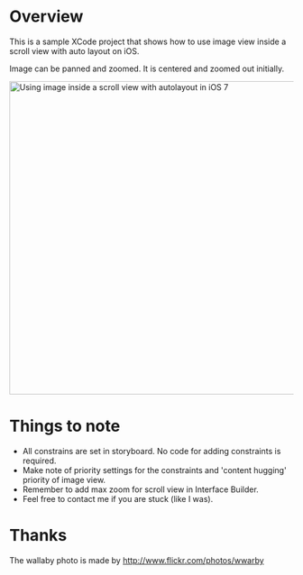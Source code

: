 # Overview

This is a sample XCode project that shows how to use image view inside a scroll view with auto layout on iOS.

Image can be panned and zoomed. It is centered and zoomed out initially.

<img src='https://raw.github.com/evgenyneu/ios-imagescroll/master/image_scroll.png' width='556' alt='Using image inside a scroll view with autolayout in iOS 7'>

# Things to note

* All constrains are set in storyboard. No code for adding constraints is required.
* Make note of priority settings for the constraints and 'content hugging' priority of image view.
* Remember to add max zoom for scroll view in Interface Builder.
* Feel free to contact me if you are stuck (like I was).

# Thanks

The wallaby photo is made by http://www.flickr.com/photos/wwarby

